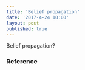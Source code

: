 ```yaml
---
title: 'Belief propagation'
date: '2017-4-24 10:00'
layout: post
published: true
---
```


Belief propagation? 



### Reference





